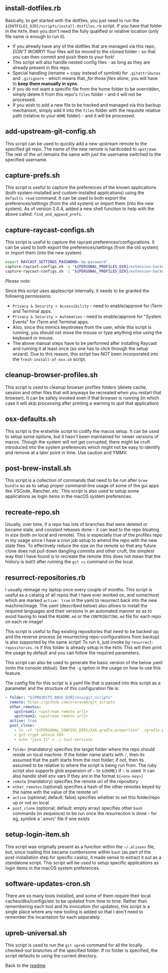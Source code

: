 ## install-dotfiles.rb

Basically, to get started with the dotfiles, you just need to run the `${DOTFILES_DIR}/scripts/install-dotfiles.rb` script. If you have that folder in the `PATH`, then you don't need the fully qualified or relative location (only file name is enough to run it).

* If you already have any of the dotfiles that are managed via this repo, *DON'T WORRY!* Your files will be moved to the cloned folder - so that you can then commit and push them to your fork!
* This script will also handle nested config files - as long as they are already present in this repo.
* Special handling (rename + copy instead of symlink) for `.gitattributes` and `.gitignore` - which means that, *for those files alone*, you will have to **keep them manually in sync**.
* If you do not want a specific file from the home folder to be overridden, simply delete it from this repo's `files` folder - and it will not be processed.
* If you wish to add a new file to be tracked and managed via this backup mechanism, simply add it into the `files` folder with the requisite relative path (relative to your `HOME` folder) - and it will be processed.

## add-upstream-git-config.sh

This script can be used to quickly add a new upstream remote to the specified git repo. The name of the new remote is hardcoded to `upstream`. The rest of the url remains the same with just the username switched to the specified username.

## capture-prefs.sh

This script is useful to capture the preferences of the known applications (both system-installed and custom-installed applications) using the `defaults read` command. It can be used to both export the preferences/settings (from the old system) or import them (into the new system). As of version 2.0.4, added a new shell function to help with the above called: `find_and_append_prefs`.

## capture-raycast-configs.sh

This script is useful to capture the raycast preferences/configurations. It can be used to both export the preferences/settings (from the old system) or import them (into the new system)

  ```bash
  export RAYCAST_SETTINGS_PASSWORD='my-password'
  capture-raycast-configs.sh -e "${PERSONAL_PROFILES_DIR}/extension-backups"
  capture-raycast-configs.sh -i "${PERSONAL_PROFILES_DIR}/extension-backups"
  ```

*Please note:*

Since this script uses applescript internally, it needs to be granted the following permissions:

* `Privacy & Security > Accessibility` - need to enable/approve for iTerm and Terminal apps.
* `Privacy & Security > Automation` - need to enable/approve for "System Events" for iTerm and Terminal apps.
* Also, since this mimics keystrokes from the user, while this script is running, you should not move the mouse or type anything else using the keyboard or mouse.
* The above manual steps have to be performed after installing Raycast and running it at least once (so one has to click through the setup wizard). Due to this reason, this script has NOT been incorporated into the `fresh-install-of-osx.sh` script.

## cleanup-browser-profiles.sh

This script is used to cleanup browser profiles folders (delete cache, session and other files that will anyways be recreated when you restart that browser). It can be safely invoked even if that browser is running (in which case it will skip processing after printing a warning to quit that application)

## osx-defaults.sh

This script is the erstwhile script to codify the macos setup. It can be used to setup some options, but it hasn't been maintained for newer versions of macos. Though the system will not get corrupted, there might be cruft introduced into the system preferences which might not be easy to identify and remove at a later point in time. Use caution and YMMV.

## post-brew-install.sh

This script is a collection of commands that need to be run after `brew bundle` so as to setup proper command-line usage of some of the gui apps like VSCode, Rancher, etc. This script is also used to setup some applications as login items in the macOS system preferences.

## recreate-repo.sh

Usually, over time, if a repo has lots of branches that were deleted or became stale, and constant rebases done - it can lead to the repo bloating in size (both on local and remote). This is especially true of the profiles repo in my usage since I have a cron job setup to amend the repo with the new state files. To effectively reduce the size on the remote so that any future clone does not pull down dangling commits and other cruft, the simplest way that I have found is to recreate the remote (this does not mean that the history is lost!) after running the `git cc` command on the local.

## resurrect-repositories.rb

I usually reimage my laptop once every couple of months. This script is useful as a catalog of all repos that I have ever worked on, and some/most which are marked `active: true` in the yaml to resurrect back into the new machine/image. The yaml (described below) also allows to install the required languages and their versions in an automated manner so as to avoid having to read the `README.md` or the `CONTRIBUTING.md` file for each repo on each re-image!

This script is useful to flag existing repositories that need to be backed up; and the reverse process (ie resurrecting repo-configurations from backup) is also supported by the same script!
To run it, just invoke by `resurrect-repositories.rb` if this folder is already setup in the `PATH`. This will then print the usage by default and you can follow the required parameters.

This script can also be used to generate the basic version of the below yaml (onto the console stdout). See the `-g` option in the usage on how to use this feature.

The config file for this script is a yaml file that is passed into this script as a parameter and the structure of this configuration file is:

```yaml
- folder: "${PROJECTS_BASE_DIR}/oss/git_scripts"
  remote: https://github.com/vraravam/git_scripts
  other_remotes:
    upstream1: <upstream remote url1>
    upstream2: <upstream remote url2>
  active: true
  post_clone:
    - ln -sf "${PERSONAL_CONFIGS_DIR}/XXX.gradle.properties" ./gradle.properties
    - git-crypt unlock XXX
    - echo "java 21" > ./.tool-versions
```

* `folder` (mandatory) specifies the target folder where the repo should reside on local machine. If the folder name starts with `/`, then its assumed that the path starts from the root folder; if not, then its assumed to be relative to where the script is being run from. The ruby script also supports glob expansion of `~` to `${HOME}` if `~` is used. It can also handle shell env vars if they are in the format `${<env-key>}`
* `remote` (mandatory) specifies the remote url of the repository
* `other_remotes` (optional) specifies a hash of the other remotes keyed by the name with the value of the remote url
* `active` (optional; default: false) specifies whether to set this folder/repo up or not on local
* `post_clone` (optional; default: empty array) specifies other `bash` commands (in sequence) to be run once the resurrection is done - for eg, symlink a '.envrc' file if one exists

## setup-login-item.sh

This script was originally present as a function within the `~/.aliases` file, but, since loading this became cumbersome within `bash` (as part of the post-installation step for specific casks), it made sense to extract it out as a standalone script. This script will be used to setup specific applications as login items in the macOS system preferences.

## software-updates-cron.sh

There are so many tools installed, and some of them require their local caches/dbs/configs/etc to be updated from time to time. Rather than remembering each tool and its invocation (for updates), this script is a single place where any new tooling is added so that I don't need to remember the incantation for each separately.

## upreb-universal.sh

This script is used to run the `git upreb` command for all the locally checked-out branches of the specified folder. If no folder is specified, the script defaults to using the current directory.

Back to the [readme](README.md#extrasdetails)
